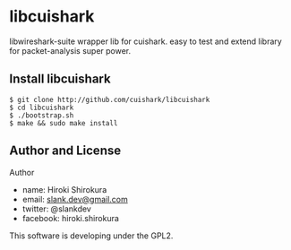 
# libcuishark

libwireshark-suite wrapper lib for cuishark.
easy to test and extend library for packet-analysis super power.

## Install libcuishark

```
$ git clone http://github.com/cuishark/libcuishark
$ cd libcuishark
$ ./bootstrap.sh
$ make && sudo make install
```

## Author and License

Author
- name: Hiroki Shirokura
- email: slank.dev@gmail.com
- twitter: @slankdev
- facebook: hiroki.shirokura

This software is developing under the GPL2.

